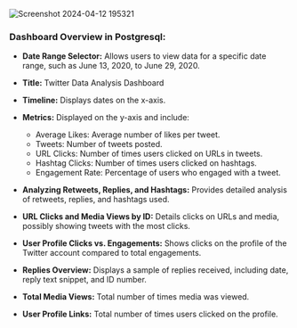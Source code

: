 
![Screenshot 2024-04-12 195321](https://github.com/shushanth2003/TANSAM-Internship/assets/103485945/cfd789f9-19b2-4a18-982c-e0471428730d)


### Dashboard Overview in Postgresql:

- **Date Range Selector:** Allows users to view data for a specific date range, such as June 13, 2020, to June 29, 2020.
  
- **Title:** Twitter Data Analysis Dashboard
  
- **Timeline:** Displays dates on the x-axis.
  
- **Metrics:** Displayed on the y-axis and include:
    - Average Likes: Average number of likes per tweet.
    - Tweets: Number of tweets posted.
    - URL Clicks: Number of times users clicked on URLs in tweets.
    - Hashtag Clicks: Number of times users clicked on hashtags.
    - Engagement Rate: Percentage of users who engaged with a tweet.
  
- **Analyzing Retweets, Replies, and Hashtags:** Provides detailed analysis of retweets, replies, and hashtags used.
  
- **URL Clicks and Media Views by ID:** Details clicks on URLs and media, possibly showing tweets with the most clicks.
  
- **User Profile Clicks vs. Engagements:** Shows clicks on the profile of the Twitter account compared to total engagements.
  
- **Replies Overview:** Displays a sample of replies received, including date, reply text snippet, and ID number.
  
- **Total Media Views:** Total number of times media was viewed.
  
- **User Profile Links:** Total number of times users clicked on the profile.
